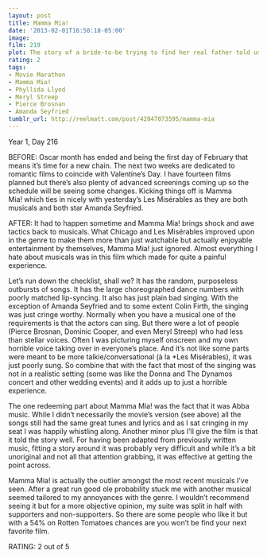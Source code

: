 ```yaml
---
layout: post
title: Mamma Mia!
date: '2013-02-01T16:50:18-05:00'
image: 
film: 219
plot: The story of a bride-to-be trying to find her real father told using hit songs by the popular ’70s group ABBA.
rating: 2
tags:
- Movie Marathon
- Mamma Mia!
- Phyllida Llyod
- Meryl Streep
- Pierce Brosnan
- Amanda Seyfried
tumblr_url: http://reelmatt.com/post/42047073595/mamma-mia
---
```


Year 1, Day 216

BEFORE: Oscar month has ended and being the first day of February that means it’s time for a new chain. The next two weeks are dedicated to romantic films to coincide with Valentine’s Day. I have fourteen films planned but there’s also plenty of advanced screenings coming up so the schedule will be seeing some changes. Kicking things off is Mamma Mia! which ties in nicely with yesterday’s Les Misérables as they are both musicals and both star Amanda Seyfried.

AFTER: It had to happen sometime and Mamma Mia! brings shock and awe tactics back to musicals. What Chicago and Les Misérables improved upon in the genre to make them more than just watchable but actually enjoyable entertainment by themselves, Mamma Mia! just ignored. Almost everything I hate about musicals was in this film which made for quite a painful experience.

Let’s run down the checklist, shall we? It has the random, purposeless outbursts of songs. It has the large choreographed dance numbers with poorly matched lip-syncing. It also has just plain bad singing. With the exception of Amanda Seyfried and to some extent Colin Firth, the singing was just cringe worthy. Normally when you have a musical one of the requirements is that the actors can sing. But there were a lot of people (Pierce Brosnan, Dominic Cooper, and even Meryl Streep) who had less than stellar voices. Often I was picturing myself onscreen and my own horrible voice taking over in everyone’s place. And it’s not like some parts were meant to be more talkie/conversational (à la *Les Misérables), it was just poorly sung. So combine that with the fact that most of the singing was not in a realistic setting (some was like the Donna and The Dynamos concert and other wedding events) and it adds up to just a horrible experience.

The one redeeming part about Mamma Mia! was the fact that it was Abba music. While I didn’t necessarily the movie’s version (see above) all the songs still had the same great tunes and lyrics and as I sat cringing in my seat I was happily whistling along. Another minor plus I’ll give the film is that it told the story well. For having been adapted from previously written music, fitting a story around it was probably very difficult and while it’s a bit unoriginal and not all that attention grabbing, it was effective at getting the point across.

Mamma Mia! is actually the outlier amongst the most recent musicals I’ve seen. After a great run good ole probability stuck me with another musical seemed tailored to my annoyances with the genre. I wouldn’t recommend seeing it but for a more objective opinion, my suite was split in half with supporters and non-supporters. So there are some people who like it but with a 54% on Rotten Tomatoes chances are you won’t be find your next favorite film.

RATING: 2 out of 5
